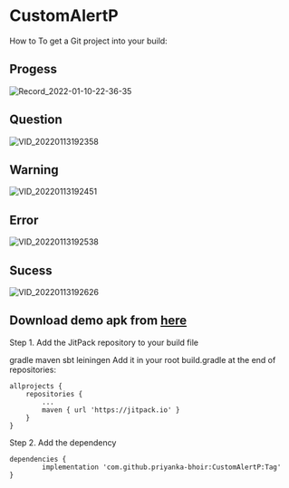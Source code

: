 # CustomAlertP

How to
To get a Git project into your build:

## Progess

![Record_2022-01-10-22-36-35](https://user-images.githubusercontent.com/58426635/149612119-a36bb2a4-4bca-4f58-abb8-9697090c03b6.gif)

## Question

![VID_20220113192358](https://user-images.githubusercontent.com/58426635/149612121-175018db-2bc2-4c75-b504-69afe247d97f.gif)

## Warning

![VID_20220113192451](https://user-images.githubusercontent.com/58426635/149612123-9f7aaec6-e1c3-41b2-8cdf-c8052a81969c.gif)

## Error 

![VID_20220113192538](https://user-images.githubusercontent.com/58426635/149612124-1b8668c7-c231-4a88-8b2c-d9fa9d01bcf2.gif)

## Sucess

![VID_20220113192626](https://user-images.githubusercontent.com/58426635/149612125-1f67fa33-c08d-404b-a6eb-cfe7397254e3.gif)


## Download demo apk from [here](https://github.com/priyanka-bhoir/CustomAlertP/blob/master/app/release/app-release.apk)



Step 1. Add the JitPack repository to your build file

gradle
maven
sbt
leiningen
Add it in your root build.gradle at the end of repositories:

	allprojects {
		repositories {
			...
			maven { url 'https://jitpack.io' }
		}
	}
Step 2. Add the dependency

	dependencies {
	        implementation 'com.github.priyanka-bhoir:CustomAlertP:Tag'
	}
 
